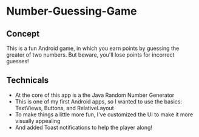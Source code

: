 # Number-Guessing-Game

## Concept
This is a fun Android game, in which you earn points by guessing the greater of two numbers. But beware, you'll lose points for incorrect guesses!

## Technicals
* At the core of this app is a the Java Random Number Generator
* This is one of my first Android apps, so I wanted to use the basics: TextViews, Buttons, and RelativeLayout
* To make things a little more fun, I've customized the UI to make it more visually appealing
* And added Toast notifications to help the player along!
